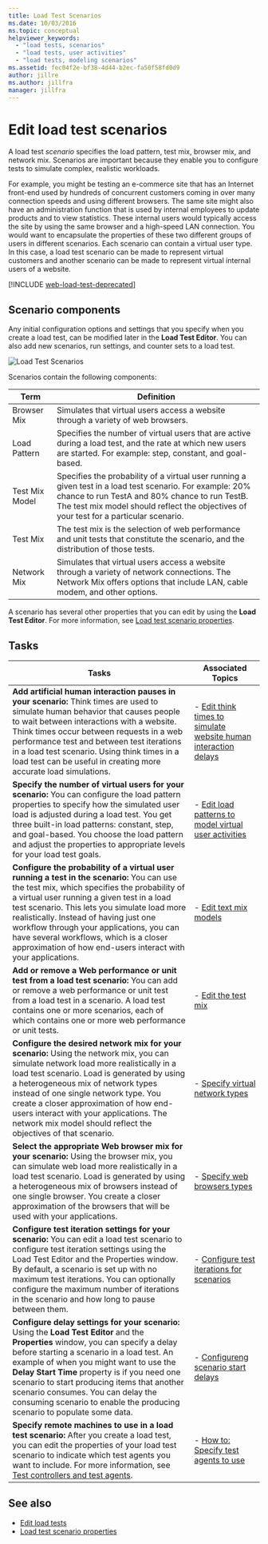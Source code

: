 ```yaml
---
title: Load Test Scenarios
ms.date: 10/03/2016
ms.topic: conceptual
helpviewer_keywords:
  - "load tests, scenarios"
  - "load tests, user activities"
  - "load tests, modeling scenarios"
ms.assetid: fec04f2e-bf38-4d44-b2ec-fa50f58fd0d9
author: jillre
ms.author: jillfra
manager: jillfra
---
```

# Edit load test scenarios

A load test *scenario* specifies the load pattern, test mix, browser mix, and network mix. Scenarios are important because they enable you to configure tests to simulate complex, realistic workloads.

For example, you might be testing an e-commerce site that has an Internet front-end used by hundreds of concurrent customers coming in over many connection speeds and using different browsers. The same site might also have an administration function that is used by internal employees to update products and to view statistics. These internal users would typically access the site by using the same browser and a high-speed LAN connection. You would want to encapsulate the properties of these two different groups of users in different scenarios. Each scenario can contain a virtual user type. In this case, a load test scenario can be made to represent virtual customers and another scenario can be made to represent virtual internal users of a website.

[!INCLUDE [web-load-test-deprecated](includes/web-load-test-deprecated.md)]

## Scenario components

Any initial configuration options and settings that you specify when you create a load test, can be modified later in the **Load Test Editor**. You can also add new scenarios, run settings, and counter sets to a load test.

![Load Test Scenarios](../test/media/loadtesteditinscenarios.png)

Scenarios contain the following components:

|Term|Definition|
|-|-|
|Browser Mix|Simulates that virtual users access a website through a variety of web browsers.|
|Load Pattern|Specifies the number of virtual users that are active during a load test, and the rate at which new users are started. For example: step, constant, and goal-based.|
|Test Mix Model|Specifies the probability of a virtual user running a given test in a load test scenario. For example: 20% chance to run TestA and 80% chance to run TestB. The test mix model should reflect the objectives of your test for a particular scenario.|
|Test Mix|The test mix is the selection of web performance and unit tests that constitute the scenario, and the distribution of those tests.|
|Network Mix|Simulates that virtual users access a website through a variety of network connections. The Network Mix offers options that include LAN, cable modem, and other options.|

A scenario has several other properties that you can edit by using the **Load Test Editor**. For more information, see [Load test scenario properties](../test/load-test-scenario-properties.md).

## Tasks

|Tasks|Associated Topics|
|-|-----------------------|
|**Add artificial human interaction pauses in your scenario:** Think times are used to simulate human behavior that causes people to wait between interactions with a website. Think times occur between requests in a web performance test and between test iterations in a load test scenario. Using think times in a load test can be useful in creating more accurate load simulations.|-   [Edit think times to simulate website human interaction delays](../test/edit-think-times-in-load-test-scenarios.md)|
|**Specify the number of virtual users for your scenario:** You can configure the load pattern properties to specify how the simulated user load is adjusted during a load test. You get three built-in load patterns: constant, step, and goal-based. You choose the load pattern and adjust the properties to appropriate levels for your load test goals.|-   [Edit load patterns to model virtual user activities](../test/edit-load-patterns-to-model-virtual-user-activities.md)|
|**Configure the probability of a virtual user running a test in the scenario:** You can use the test mix, which specifies the probability of a virtual user running a given test in a load test scenario. This lets you simulate load more realistically. Instead of having just one workflow through your applications, you can have several workflows, which is a closer approximation of how end-users interact with your applications.|-   [Edit text mix models](../test/edit-test-mix-models-to-specify-the-probability-of-a-virtual-user-running-a-test.md)|
|**Add or remove a Web performance or unit test from a load test scenario:** You can add or remove a web performance or unit test from a load test in a scenario. A load test contains one or more scenarios, each of which contains one or more web performance or unit tests.|-   [Edit the test mix](../test/edit-the-test-mix-to-specify-which-web-browsers-types-in-a-load-test-scenario.md)|
|**Configure the desired network mix for your scenario:** Using the network mix, you can simulate network load more realistically in a load test scenario. Load is generated by using a heterogeneous mix of network types instead of one single network type. You create a closer approximation of how end-users interact with your applications. The network mix model should reflect the objectives of that scenario.|-   [Specify virtual network types](../test/specify-virtual-network-types-in-a-load-test-scenario.md)|
|**Select the appropriate Web browser mix for your scenario:** Using the browser mix, you can simulate web load more realistically in a load test scenario. Load is generated by using a heterogeneous mix of browsers instead of one single browser. You create a closer approximation of the browsers that will be used with your applications.|-   [Specify web browsers types](../test/edit-the-test-mix-to-specify-which-web-browsers-types-in-a-load-test-scenario.md)|
|**Configure test iteration settings for your scenario:** You can edit a load test scenario to configure test iteration settings using the Load Test Editor and the Properties window. By default, a scenario is set up with no maximum test iterations. You can optionally configure the maximum number of iterations in the scenario and how long to pause between them.|-   [Configure test iterations for scenarios](../test/configure-test-iterations-in-a-load-test-scenario.md)|
|**Configure delay settings for your scenario:** Using the **Load Test Editor** and the **Properties** window, you can specify a delay before starting a scenario in a load test. An example of when you might want to use the **Delay Start Time** property is if you need one scenario to start producing items that another scenario consumes. You can delay the consuming scenario to enable the producing scenario to populate some data.|-   [Configureng scenario start delays](../test/configure-scenario-start-delays.md)|
|**Specify remote machines to use in a load test scenario:** After you create a load test, you can edit the properties of your load test scenario to indicate which test agents you want to include. For more information, see [Test controllers and test agents](configure-test-agents-and-controllers-for-load-tests.md).|-   [How to: Specify test agents to use](../test/how-to-specify-test-agents-to-use-in-load-test-scenarios.md)|

## See also

- [Edit load tests](../test/edit-load-tests.md)
- [Load test scenario properties](../test/load-test-scenario-properties.md)